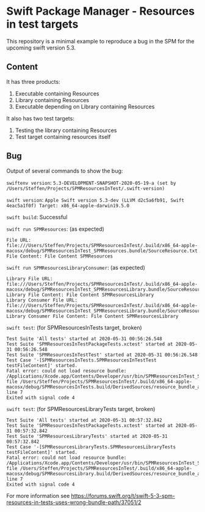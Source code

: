 # Swift Package Manager - Resources in test targets

This repository is a minimal example to reproduce a bug in the SPM for the upcoming swift version 5.3.

## Content

It has three products:
1) Executable containing Resources
2) Library containing Resources
3) Executable depending on Library containing Resources

It also has two test targets:

1) Testing the library containing Resources
2) Test target containing resources itself

## Bug

Output of several commands to show the bug:

`swiftenv version`: `5.3-DEVELOPMENT-SNAPSHOT-2020-05-19-a (set by /Users/Steffen/Projects/SPMResourcesInTest/.swift-version)`

`swift version`: `Apple Swift version 5.3-dev (LLVM d2c5a6fb91, Swift 4eac5a1f0f) Target: x86_64-apple-darwin19.5.0`

`swift build`: Successful

`swift run SPMResources`: (as expected)
```
File URL: file:///Users/Steffen/Projects/SPMResourcesInTest/.build/x86_64-apple-macosx/debug/SPMResourcesInTest_SPMResources.bundle/SourceResource.txt
File Content: File Content SPMResources
```

`swift run SPMResourcesLibraryConsumer`: (as expected)
```
Library File URL: file:///Users/Steffen/Projects/SPMResourcesInTest/.build/x86_64-apple-macosx/debug/SPMResourcesInTest_SPMResourcesLibrary.bundle/SourceResource.txt
Library File Content: File Content SPMResourcesLibrary
Library Consumer File URL: file:///Users/Steffen/Projects/SPMResourcesInTest/.build/x86_64-apple-macosx/debug/SPMResourcesInTest_SPMResourcesLibrary.bundle/SourceResource.txt
Library Consumer File Content: File Content SPMResourcesLibrary
```

`swift test`: (for SPMResourcesInTests target, broken)
```
Test Suite 'All tests' started at 2020-05-31 00:56:26.548
Test Suite 'SPMResourcesInTestPackageTests.xctest' started at 2020-05-31 00:56:26.548
Test Suite 'SPMResourcesInTestTest' started at 2020-05-31 00:56:26.548
Test Case '-[SPMResourcesInTests.SPMResourcesInTestTest testFileContent]' started.
Fatal error: could not load resource bundle: /Applications/Xcode.app/Contents/Developer/usr/bin/SPMResourcesInTest_SPMResourcesInTests.bundle: file /Users/Steffen/Projects/SPMResourcesInTest/.build/x86_64-apple-macosx/debug/SPMResourcesInTests.build/DerivedSources/resource_bundle_accessor.swift, line 7
Exited with signal code 4
```

`swift test`: (for SPMResourcesLibraryTests target, broken)
```
Test Suite 'All tests' started at 2020-05-31 00:57:32.842
Test Suite 'SPMResourcesInTestPackageTests.xctest' started at 2020-05-31 00:57:32.842
Test Suite 'SPMResourcesLibraryTests' started at 2020-05-31 00:57:32.842
Test Case '-[SPMResourcesLibraryTests.SPMResourcesLibraryTests testFileContent]' started.
Fatal error: could not load resource bundle: /Applications/Xcode.app/Contents/Developer/usr/bin/SPMResourcesInTest_SPMResourcesLibrary.bundle: file /Users/Steffen/Projects/SPMResourcesInTest/.build/x86_64-apple-macosx/debug/SPMResourcesLibrary.build/DerivedSources/resource_bundle_accessor.swift, line 7
Exited with signal code 4
```

For more information see https://forums.swift.org/t/swift-5-3-spm-resources-in-tests-uses-wrong-bundle-path/37051/2
